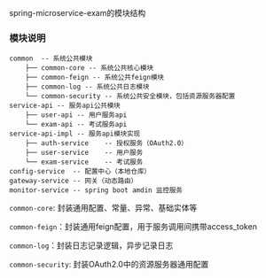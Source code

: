 
spring-microservice-exam的模块结构

### 模块说明

```
common  -- 系统公共模块 
    ├── common-core -- 系统公共核心模块 
    ├── common-feign -- 系统公共feign模块 
    ├── common-log -- 系统公共日志模块
    └── common-security -- 系统公共安全模块，包括资源服务器配置
service-api -- 服务api公共模块 
    ├── user-api -- 用户服务api
    └── exam-api -- 考试服务api
service-api-impl -- 服务api模块实现
    ├── auth-service    -- 授权服务（OAuth2.0）
    ├── user-service    -- 用户服务
    └── exam-service    -- 考试服务
config-service  -- 配置中心（本地仓库）
gateway-service -- 网关（动态路由）
monitor-service -- spring boot amdin 监控服务
```

`common-core`: 封装通用配置、常量、异常、基础实体等

`common-feign`：封装通用feign配置，用于服务调用间携带access_token

`common-log`：封装日志记录逻辑，异步记录日志

`common-security`: 封装OAuth2.0中的资源服务器通用配置

